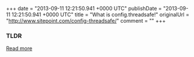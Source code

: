 +++
date = "2013-09-11 12:21:50.941 +0000 UTC"
publishDate = "2013-09-11 12:21:50.941 +0000 UTC"
title = "What is config.threadsafe!"
originalUrl = "http://www.sitepoint.com/config-threadsafe/"
comment = ""
+++

### TLDR



[Read more](http://www.sitepoint.com/config-threadsafe/)
